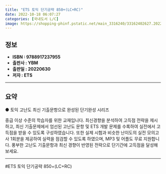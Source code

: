 ```yaml
---
title: "ETS 토익 단기공략 850+(LC+RC)"
date: 2022-10-18 06:07:27
categories: [국내도서 L/C]
image: https://shopping-phinf.pstatic.net/main_3316240/33162402627.20220702094808.jpg
---
```


## **정보**

- **ISBN : 9788917237955**
- **출판사 : YBM**
- **출판일 : 20220630**
- **저자 : ETS**

------



## **요약**

● 토익 고난도 최신 기출문항으로 완성된 단기완성 시리즈

중급 이상 수준의 학습자를 위한 교재입니다. 최신경향을 분석하여 고득점 전략을 제시하고, 최신 기출문제에서 엄선된 고난도 문항 및 ETS 개발 문제를 수록하여 실전에서 고득점을 받을 수 있도록 구성하였습니다. 또한 실제 시험과 비슷한 난이도의 실전 모의고사 1회분을 제공하여 실력을 점검할 수 있도록 하였으며, MP3 및 어플도 무료 지원합니다. 풍부한 고난도 기출문항과 최신 경향이 반영된 전략으로 단기간에 고득점을 달성해보세요.

------

#ETS 토익 단기공략 850+(LC+RC)


